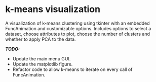 # k-means visualization
A visualization of k-means clustering using tkinter with an embedded FuncAnimation and customizable options. Includes options to select a dataset, choose attributes to plot, choose the number of clusters and whether to apply PCA to the data.

***TODO:***
- Update the main menu GUI.
- Update the matplotlib figure.
- Refactor code to allow k-means to iterate on every call of FuncAnimation.
